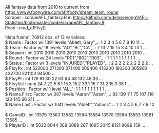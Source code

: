 All fantasy data from 2010 to current from https://www.footywire.com/afl/footy/dream_team_round  
Scraper : scrapeAFL_fantasy.R in https://github.com/denisewong1/AFL-Statistics/blob/master/code/scrapeAFL_fantasy.R  
Read : read_dfFtsy()  

'data.frame':	76912 obs. of  13 variables:  
 $ Name      : Factor w/ 1391 levels "Ablett, Gary",..: 1 2 3 4 5 6 7 8 10 11 ...  
 $ Team      : Factor w/ 18 levels "AD","BL","CA",..: 7 10 2 15 15 3 4 10 13 1 ...  
 $ Season    : int  2010 2010 2010 2010 2010 2010 2010 2010 2010 2010 ...  
 $ Round     : Factor w/ 24 levels "R01","R02","R03",..: 1 1 1 1 1 1 1 1 1 1 ...  
 $ Status    : Factor w/ 3 levels "INJURED","PLAYED",..: 2 2 2 2 2 2 2 2 2 2 ...  
 $ FtsyPx    : int  522000 271300 371400 209400 413200 193300 305900 422700 321100 94500 ...  
 $ FtsyPt    : int  129 61 30 32 63 64 48 132 49 36 ...  
 $ FtsyVal   : num  24.7 22.5 8.1 15.3 15.2 33.1 15.7 31.2 15.3 38.1 ...  
 $ Position  : Factor w/ 1 level "ALL": 1 1 1 1 1 1 1 1 1 1 ...  
 $ Name.First: Factor w/ 387 levels "Aaron","Adam",..: 83 139 111 75 107 118 120 145 66 211 ...  
 $ Name.Last : Factor w/ 1041 levels "Ablett","Adams",..: 1 2 3 4 5 6 7 7 9 10 ...  
 $ GameID    : int  13579 13583 13582 13584 13584 13578 13584 13583 13581 13585 ...  
 $ PlayerID  : int  5032 8044 369 6089 267 1095 2045 8121 9699 159 ...  
 
